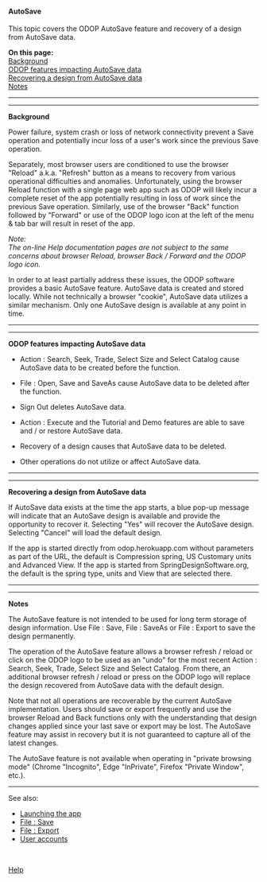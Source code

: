 #### AutoSave

This topic covers the ODOP AutoSave feature and recovery of a design from AutoSave data.  

**On this page:**  
[Background](autoSave.html#Background)  
[ODOP features impacting AutoSave data](autoSave.html#CreateDelete)  
[Recovering a design from AutoSave data](autoSave.html#Recovery)  
[Notes](autoSave.html#Notes)  

___

<a id="Background"></a>  
___

**Background**  

Power failure, system crash or loss of network connectivity prevent a Save operation and 
potentially incur loss of a user's work since the previous Save operation.

Separately, most browser users are conditioned to use the browser "Reload" a.k.a. "Refresh" button 
as a means to recovery from various operational difficulties and anomalies. 
Unfortunately, 
using the browser Reload function with a single page web app such as ODOP 
will likely incur a complete reset of the app potentially 
resulting in loss of work since the previous Save operation. 
Similarly, use of the browser "Back" function followed by "Forward" or 
use of the ODOP logo icon at the left of the menu & tab bar
will  result in reset of the app.   

*Note:*   
*The on-line Help documentation pages are not subject to the same concerns about 
browser Reload, browser Back / Forward and the ODOP logo icon.*

In order to at least partially address these issues,
the ODOP software provides a basic AutoSave feature.
AutoSave data is created and stored locally. 
While not technically a browser "cookie",
AutoSave data utilizes a similar mechanism.
Only one AutoSave design is available at any point in time.
___

<a id="CreateDelete"></a>  
___

**ODOP features impacting AutoSave data**  


- Action : Search, Seek, Trade, Select Size and Select Catalog 
cause AutoSave data to be created before the function.

- File : Open, Save and SaveAs 
cause AutoSave data to be deleted after the function.

- Sign Out deletes AutoSave data.

- Action : Execute and the Tutorial and Demo features are able to save and / or restore AutoSave data. 

- Recovery of a design causes that AutoSave data to be deleted.

- Other operations do not utilize or affect AutoSave data.

___

<a id="Recovery"></a>  
___

**Recovering a design from AutoSave data**  

If AutoSave data exists at the time the app starts, 
a blue pop-up message will indicate that an AutoSave design is available
and provide the opportunity to recover it. 
Selecting "Yes" will recover the AutoSave design.
Selecting "Cancel" will load the default design.

If the app is started directly from odop.herokuapp.com without parameters as part of the URL,
the default is Compression spring, US Customary units and Advanced View.
If the app is started from SpringDesignSoftware.org,
the default is the spring type, units and View that are selected there.

___

<a id="Notes"></a>  
___

**Notes**  

The AutoSave feature is not intended to be used for long term storage of design information.
Use File : Save, File : SaveAs or File : Export to save the design permanently.

The operation of the AutoSave feature allows a browser refresh / reload or click on the ODOP logo 
to be used as an "undo" for the most recent Action : Search, Seek, Trade, Select Size and Select Catalog. 
From there, an additional browser refresh / reload or press on the ODOP logo will replace the design 
recovered from AutoSave data with the default design. 

Note that not all operations are recoverable by the current AutoSave implementation. 
Users should save or export frequently and 
use the browser Reload and Back functions only with the understanding that 
design changes applied since your last save or export may be lost. 
The AutoSave feature may assist in recovery but it is not guaranteed to
capture all of the latest changes.  

The AutoSave feature is not available when operating in "private browsing mode" 
(Chrome "Incognito", Edge "InPrivate", Firefox "Private Window", etc.).

___
See also:   
  - [Launching the app](launchODOP.html)
  - [File : Save](menus.html#FileSave)   
  - [File : Export](menus.html#FileExport)   
  - [User accounts](../About/userAccounts.html)   
  
&nbsp;
 
[Help](/docs/Help)
